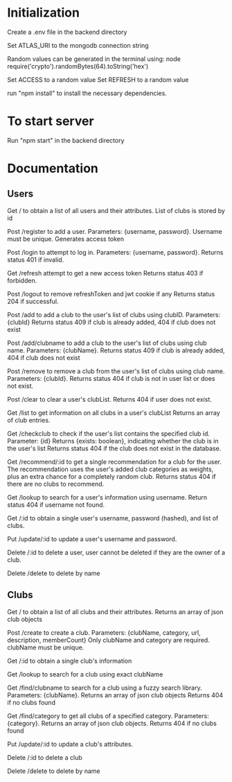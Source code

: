 # Initialization
Create a .env file in the backend directory

Set ATLAS_URI to the mongodb connection string

Random values can be generated in the terminal using:
	node
	require('crypto').randomBytes(64).toString('hex')

Set ACCESS to a random value
Set REFRESH to a random value

run "npm install" to install the necessary dependencies. 

# To start server
Run "npm start" in the backend directory

# Documentation
## Users
Get / to obtain a list of all users and their attributes.
List of clubs is stored by id

Post /register to add a user. Parameters: {username, password}. Username must be unique.
Generates access token

Post /login to attempt to log in. Parameters: {username, password}. 
Returns status 401 if invalid.

Get /refresh attempt to get a new access token
Returns status 403 if forbidden.

Post /logout to remove refreshToken and jwt cookie if any
Returns status 204 if successful.

Post /add to add a club to the user's list of clubs using clubID. Parameters: {clubId}
Returns status 409 if club is already added, 404 if club does not exist

Post /add/clubname to add a club to the user's list of clubs using club name. 
Parameters: {clubName}. Returns status 409 if club is already added, 404 if club does not exist

Post /remove to remove a club from the user's list of clubs using club name. 
Parameters: {clubId}. Returns status 404 if club is not in user list or does not exist.

Post /clear to clear a user's clubList. Returns 404 if user does not exist.

Get /list to get information on all clubs in a user's clubList
Returns an array of club entries.

Get /checkclub to check if the user's list contains the specified club id. Parameter: {id}
Returns {exists: boolean}, indicating whether the club is in the user's list
Returns status 404 if the club does not exist in the database.

Get /recommend/:id to get a single recommendation for a club for the user. 
The recommendation uses the user's added club categories as weights, plus an extra chance for a completely random club.
Returns status 404 if there are no clubs to recommend.

Get /lookup to search for a user's information using username.
Return status 404 if username not found. 

Get /:id to obtain a single user's username, password (hashed), and list of clubs.

Put /update/:id to update a user's username and password.

Delete /:id to delete a user, user cannot be deleted if they are the owner of a club.

Delete /delete to delete by name

## Clubs
Get / to obtain a list of all clubs and their attributes. 
Returns an array of json club objects

Post /create to create a club. Parameters: {clubName, category, url, description, memberCount}
Only clubName and category are required. clubName must be unique.

Get /:id to obtain a single club's information

Get /lookup to search for a club using exact clubName

Get /find/clubname to search for a club using a fuzzy search library. Parameters: {clubName}. Returns an array of json club objects
Returns 404 if no clubs found

Get /find/category to get all clubs of a specified category. Parameters: {category}. Returns an array of json club objects.
Returns 404 if no clubs found

Put /update/:id to update a club's attributes. 

Delete /:id to delete a club

Delete /delete to delete by name
